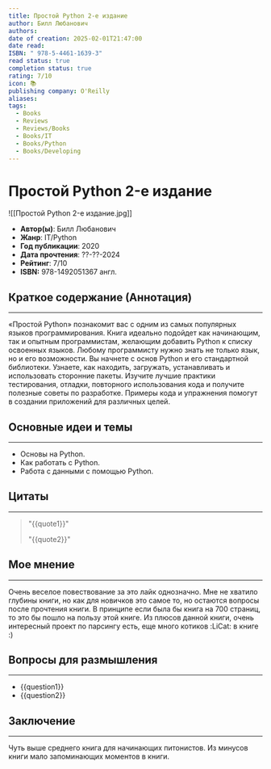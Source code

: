 ```yaml
---
title: Простой Python 2-е издание
author: Билл Любанович
authors: 
date of creation: 2025-02-01T21:47:00
date read: 
ISBN: " 978-5-4461-1639-3"
read status: true
completion status: true
rating: 7/10
icon: 📚
publishing company: O'Reilly
aliases: 
tags:
  - Books
  - Reviews
  - Reviews/Books
  - Books/IT
  - Books/Python
  - Books/Developing
---
```

# Простой Python 2-е издание

![[Простой Python 2-е издание.jpg]]
- **Автор(ы)**: Билл Любанович
- **Жанр**: IT/Python
- **Год публикации**: 2020
- **Дата прочтения**: ??-??-2024
- **Рейтинг**: 7/10
- **ISBN:** 978-1492051367 англ.


## Краткое содержание (Аннотация)
---

«Простой Python» познакомит вас с одним из самых популярных языков программирования. Книга идеально подойдет как начинающим, так и опытным программистам, желающим добавить Python к списку освоенных языков. Любому программисту нужно знать не только язык, но и его возможности. Вы начнете с основ Python и его стандартной библиотеки. Узнаете, как находить, загружать, устанавливать и использовать сторонние пакеты. Изучите лучшие практики тестирования, отладки, повторного использования кода и получите полезные советы по разработке. Примеры кода и упражнения помогут в создании приложений для различных целей.


## Основные идеи и темы
---

- Основы на Python.
- Как работать с Python.
- Работа с данными с помощью Python.


## Цитаты
---

> "{{quote1}}"
> 
> "{{quote2}}"


## Мое мнение
---

Очень веселое повествование за это лайк однозначно. Мне не хватило глубины книги, но как для новичков это самое то, но остаются вопросы после прочтения книги. В принципе если была бы книга на 700 страниц, то это бы пошло на пользу этой книге. Из плюсов данной книги, очень интересный проект по парсингу есть, еще много котиков :LiCat: в книге :)


## Вопросы для размышления
---

- {{question1}}
- {{question2}}


## Заключение
---

Чуть выше среднего книга для начинающих питонистов. Из минусов книги мало запоминающих моментов в книги.
